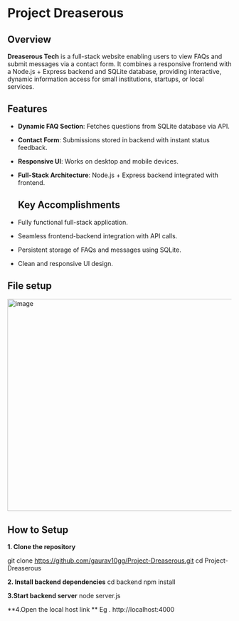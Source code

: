 # Project Dreaserous

## Overview
**Dreaserous Tech** is a full-stack website enabling users to view FAQs and submit messages via a contact form. It combines a responsive frontend with a Node.js + Express backend and SQLite database, providing interactive, dynamic information access for small institutions, startups, or local services.

## Features
- **Dynamic FAQ Section**: Fetches questions from SQLite database via API.  
- **Contact Form**: Submissions stored in backend with instant status feedback.  
- **Responsive UI**: Works on desktop and mobile devices.  
- **Full-Stack Architecture**: Node.js + Express backend integrated with frontend.

  ## Key Accomplishments
- Fully functional full-stack application.
- Seamless frontend-backend integration with API calls.
- Persistent storage of FAQs and messages using SQLite.
- Clean and responsive UI design.

## File setup 


<img width="810" height="477" alt="image" src="https://github.com/user-attachments/assets/80e7b24d-db28-47a7-9d12-85d02d8f2df0" />

## How to Setup 
**1. Clone the repository**

git clone https://github.com/gaurav10gg/Project-Dreaserous.git
cd Project-Dreaserous

**2. Install backend dependencies**
cd backend
npm install

**3.Start backend server**
node server.js

**4.Open the local host link **
Eg . http://localhost:4000
 
